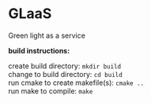 # GLaaS
Green light as a service


**build instructions:**

create build directory: `mkdir build`<br>
change to build directory: `cd build`<br>
run cmake to create makefile(s): `cmake ..`<br>
run make to compile: `make`<br>

